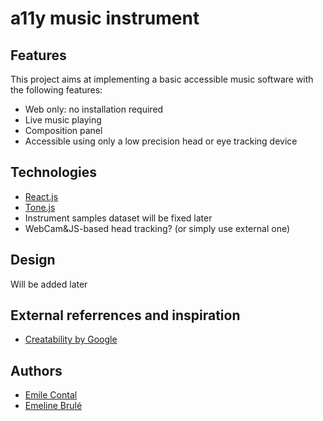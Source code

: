 # a11y music instrument

## Features

This project aims at implementing a basic accessible music software with the following features:

* Web only: no installation required
* Live music playing
* Composition panel
* Accessible using only a low precision head or eye tracking device


## Technologies

* [React.js](https://reactjs.org/)
* [Tone.js](https://tonejs.github.io/)
* Instrument samples dataset will be fixed later
* WebCam&JS-based head tracking? (or simply use external one)


## Design

Will be added later


## External referrences and inspiration

* [Creatability by Google](https://experiments.withgoogle.com/collection/creatability)

## Authors

* [Emile Contal](https://github.com/econtal)
* [Emeline Brulé](https://github.com/e-mln-e)
